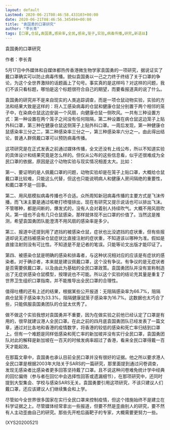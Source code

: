 ```yaml
---
layout: default
Lastmod: 2020-06-21T08:46:58.433103+00:00
date: 2020-06-21T08:46:56.345494+00:00
title: "袁国勇的口罩研究"
author: "李长青"
tags: [口罩,仓鼠,袁国勇,感染率,全民,感染,笼子,实验,病毒传播,研究,新语丝]
---
```


袁国勇的口罩研究

作者：李长青

5月17日中外媒体和自媒体都热传香港微生物学家袁国勇的一项研究，据说证实了戴口罩确实可以防止病毒传播。貌似袁国勇以一己之力终于终结了关于口罩的争论，为这个全世界激辩的话题画上了句号。事实真的是这样吗？对这样的问题，我们不该只看标题，哪怕是这个标题很符合自己的期望，而要看报道真的说了什么。

袁国勇的研究并不是来自现实的人类追踪调查，而是一项仓鼠动物实验，实验的方法和结果大致是这样的：将人工感染病毒的仓鼠和健康仓鼠分别置于两个相邻的笼子中，在染病仓鼠这边安装一个风扇，向健康仓鼠一侧吹风。一共有三种设置方式：第一种设置在两个笼子之间没有任何阻隔，第二种设置在病仓鼠这边笼子上贴外科口罩，第三种在健康仓鼠这侧笼子上贴外科口罩。一周后发现，第一种健康仓鼠感染率三分之二，第二种感染率三分之一，第三种感染率六分之一。由此得出结论，普通人群佩戴口罩可以预防病毒传播。

这项研究是在正式发表之前通过媒体传播，全文还没有上线公布，所以不知道实验的具体设计和结果究竟是怎么样的。但仅从公布的这些信息看，似乎还很难成为全民口罩的依据，原因是这个动物实验与现实情况相差太大。比如：

第一、要证明的是人佩戴口罩的问题，动物实验却是在笼子上贴口罩，大概给仓鼠戴口罩比较难，只能这么代替，但这也只能说明病人和健康人房间隔绝的重要性，和戴口罩不是一回事。

第二、用风扇模拟病毒传播也不合适。众所周知新冠病毒传播的主要方式是飞沫传播，而飞沫主要是通过咳嗽打喷嚏排出，现在有研究又提示说话也可以排出飞沫。不管哪种，都是间断的，爆发式的，没有人会对着别人持续吹气。大概不用风扇吹风，第一组也不会有几只仓鼠感染，那样就体现不出口罩的价值了。当然这是推测，希望袁国勇团队能澄清不用风扇的感染率是多少。

第三、报道中还提到用了遮挡的被感染仓鼠，症状也比没遮挡的症状重，但有些报道却说无遮挡被感染仓鼠症状比直接注射的症状重，不知道该以哪种为准。假如是直接注射则没有可比性。不知道是不是记者的笔误。只能等论文出版才能印证了。

第四、被感染仓鼠是明确的感染和排毒者，与这种状况相对应的应该是有症状的感染者。对于确诊者，本来就是建议佩戴口罩，这个没有争议。有争议的是无症状者是否需要佩戴口罩，以及由此为基础的全民口罩政策。袁国勇团队并没有宣称制造出了无症状感染仓鼠模型，按理说也不可能。所以这个实验的结论充其量是重复了世界卫生组织口罩指南，并不能推导出全民口罩的合理性。

值得吐槽的还有上述的结果，根据某些公开报道：无阻隔感染率为66.7%，阻隔病仓鼠笼子感染率为33.3%，阻隔健康鼠笼子感染率为16.7%。这数据也太巧合了些，只能佩服袁国勇团队的仓鼠太优秀了。

做不做这个实验我想对袁国勇并不重要，因为在做实验之前他已经认定了口罩是有用的，很早就建议港人全民口罩。在此之前的四月底袁国勇团队已经发表了一篇文章，通过对比各地和香港的疫情数字，将香港的较低的感染和死亡率归结到口罩上。但有一个难题是同样低感染和死亡率的新加坡并没有实行全民口罩，袁国勇团队对此的解释是新加坡在一百天的时候发病率超过了香港，看来全民口罩得戴一百天才能起效。

在那篇文章中，袁国勇也承认目前全民口罩并没有很好的证据。他之所以要求港人全民口罩是根据2003年大陆关于SARS的一篇研究，那里面提到通过问卷调查，发现无感染者比感染者更多回答坚持戴了口罩。且不说这种问卷难免统计学中经典的回忆偏倚（参与者在回忆中会选择性回答或遗漏细节），在那项研究中，还同时提到大型集会、学校与感染SARS无关。袁国勇要引用这项研究，不该只建议人们戴口罩，还应该建议人们继续集会和上学。

尽管如今全世界很多国家在实行全民口罩来控制疫情，但这个措施始终不是建立在科学证据之上。尽管媒体经常拿出一些报道，但要不然是歪曲别人的研究，要不然有人主动歪曲自己的研究。那些先开枪后画靶子的专家，大概需要更努力一些。

(XYS20200521)

